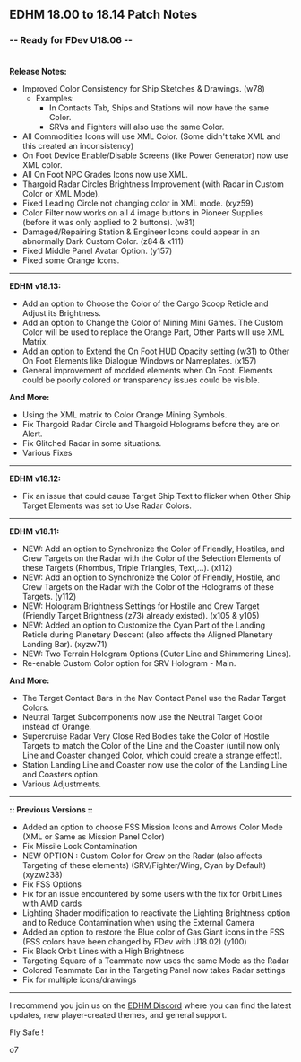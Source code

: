 ## EDHM 18.00 to 18.14 Patch Notes

### -- Ready for FDev U18.06 --<br><br>

**Release Notes:**
- Improved Color Consistency for Ship Sketches & Drawings. (w78)
  - Examples:
    - In Contacts Tab, Ships and Stations will now have the same Color.
    - SRVs and Fighters will also use the same Color.
- All Commodities Icons will use XML Color. (Some didn't take XML and this created an inconsistency)
- On Foot Device Enable/Disable Screens (like Power Generator) now use XML color.
- All On Foot NPC Grades Icons now use XML.
- Thargoid Radar Circles Brightness Improvement (with Radar in Custom Color or XML Mode).
- Fixed Leading Circle not changing color in XML mode. (xyz59)
- Color Filter now works on all 4 image buttons in Pioneer Supplies (before it was only applied to 2 buttons). (w81)
- Damaged/Repairing Station & Engineer Icons could appear in an abnormally Dark Custom Color. (z84 & x111)
- Fixed Middle Panel Avatar Option. (y157)
- Fixed some Orange Icons.

-------------------------------------------------------------------------

**EDHM v18.13:**
- Add an option to Choose the Color of the Cargo Scoop Reticle and Adjust its Brightness.
- Add an option to Change the Color of Mining Mini Games. The Custom Color will be used to replace the Orange Part, Other Parts will use XML Matrix.
- Add an option to Extend the On Foot HUD Opacity setting (w31) to Other On Foot Elements like Dialogue Windows or Nameplates. (x157)
- General improvement of modded elements when On Foot. Elements could be poorly colored or transparency issues could be visible.

**And More:**
- Using the XML matrix to Color Orange Mining Symbols.
- Fix Thargoid Radar Circle and Thargoid Holograms before they are on Alert.
- Fix Glitched Radar in some situations.
- Various Fixes

-------------------------------------------------------------------------

**EDHM v18.12:**
- Fix an issue that could cause Target Ship Text to flicker when Other Ship Target Elements was set to Use Radar Colors.

-------------------------------------------------------------------------

**EDHM v18.11:**
- NEW: Add an option to Synchronize the Color of Friendly, Hostiles, and Crew Targets on the Radar with the Color of the Selection Elements of these Targets (Rhombus, Triple Triangles, Text,...). (x112)
- NEW: Add an option to Synchronize the Color of Friendly, Hostile, and Crew Targets on the Radar with the Color of the Holograms of these Targets. (y112)
- NEW: Hologram Brightness Settings for Hostile and Crew Target (Friendly Target Brightness (z73) already existed). (x105 & y105)
- NEW: Added an option to Customize the Cyan Part of the Landing Reticle during Planetary Descent (also affects the Aligned Planetary Landing Bar). (xyzw71)
- NEW: Two Terrain Hologram Options (Outer Line and Shimmering Lines).
- Re-enable Custom Color option for SRV Hologram - Main.

**And More:**
- The Target Contact Bars in the Nav Contact Panel use the Radar Target Colors.
- Neutral Target Subcomponents now use the Neutral Target Color instead of Orange.
- Supercruise Radar Very Close Red Bodies take the Color of Hostile Targets to match the Color of the Line and the Coaster (until now only Line and Coaster changed Color, which could create a strange effect).
- Station Landing Line and Coaster now use the color of the Landing Line and Coasters option.
- Various Adjustments.

-------------------------------------------------------------------------

**:: Previous Versions ::**
- Added an option to choose FSS Mission Icons and Arrows Color Mode (XML or Same as Mission Panel Color)
- Fix Missile Lock Contamination
- NEW OPTION : Custom Color for Crew on the Radar (also affects Targeting of these elements) (SRV/Fighter/Wing, Cyan by Default) (xyzw238)
- Fix FSS Options
- Fix for an issue encountered by some users with the fix for Orbit Lines with AMD cards
- Lighting Shader modification to reactivate the Lighting Brightness option and to Reduce Contamination when using the External Camera
- Added an option to restore the Blue color of Gas Giant icons in the FSS (FSS colors have been changed by FDev with U18.02) (y100)
- Fix Black Orbit Lines with a High Brightness
- Targeting Square of a Teammate now uses the same Mode as the Radar
- Colored Teammate Bar in the Targeting Panel now takes Radar settings
- Fix for multiple icons/drawings

-------------------------------------------------------------------------

I recommend you join us on the [EDHM Discord](https://discord.gg/KTYgJegfYw) where you can find the latest updates, new player-created themes, and general support.

Fly Safe !

o7
